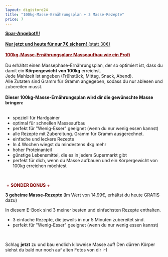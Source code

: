 ```yaml
---
layout: digistore24
title: "100kg-Masse-Ernährungsplan + 3 Masse-Rezepte"
price: 7
---
```

<div><span style="text-decoration:underline;"><strong>Spar-Angebot!!!<br><br>Nur jetzt und heute f&#xFC;r nur 7&#x20AC; sichern!</strong> (statt 30&#x20AC;)<strong><br><br><span style="color:#800000;text-decoration:underline;">100kg-Masse-Ern&#xE4;hrungsplan: Masseaufbau wie ein Profi</span></strong></span><br><br>Du erh&#xE4;ltst einen Massephase-Ern&#xE4;hrungsplan, der so optimiert ist, dass du damit ein <strong>K&#xF6;rpergewicht von 100kg</strong> erreichst. <br>Jede Mahlzeit ist angeben (Fr&#xFC;hst&#xFC;ck, Mittag, Snack, Abend).</div>
<div>Alle Zutaten sind Gramm f&#xFC;r Gramm angegeben, sodass du nur ablesen und zubereiten musst.</div>
<div>&#xA0;</div>
<div><strong>Dieser 100kg-Masse-Ern&#xE4;hrungsplan wird dir die gew&#xFC;nschte Masse bringen:</strong><br><br><ul><li>speziell f&#xFC;r Hardgainer</li>
<li>optimal f&#xFC;r schnellen Masseaufbau</li>
<li>perfekt f&#xFC;r &quot;Wenig-Esser&quot; geeignet (wenn du nur wenig essen kannst)</li>
<li>alle Rezepte mit Zubereitung. Gramm f&#xFC;r Gramm ausgerechnet.</li>
<li>einfache und leckere Rezepte</li>
<li>In 4 Wochen wiegst du mindestens 4kg mehr</li>
<li>hoher Proteinanteil</li>
<li>g&#xFC;nstige Lebensmittel, die es in jedem Supermarkt gibt</li>
<li>perfekt f&#xFC;r dich, wenn du Masse aufbauen und ein K&#xF6;rpergewicht von 100kg erreichen m&#xF6;chtest</li>
</ul><p>&#xA0;</p>
<p><span style="color:#800000;">&#xA0;+ <strong>SONDER BONUS</strong> +</span></p>
<p><strong>3 geheime Masse-Rezepte </strong>(Im Wert von 14,99&#x20AC;, erh&#xE4;ltst du heute GRATIS dazu)<strong><br></strong></p>
In diesem E-Book sind 3 meiner besten und einfachsten Rezepte enthalten. <br><ul><li>3 einfache Rezepte, die jeweils in nur 5 Minuten zubereitet sind.</li>
<li>perfekt f&#xFC;r &quot;Wenig-Esser&quot; geeignet (wenn du nur wenig essen kannst)</li>
</ul><br><p>Schlag <strong>jetzt</strong> zu und bau endlich kiloweise Masse auf! Den d&#xFC;rren K&#xF6;rper siehst du bald nur noch auf alten Fotos von dir :-)</p>
</div>